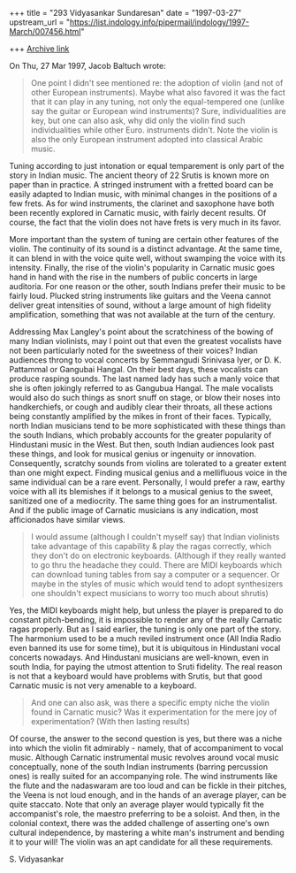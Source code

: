 +++
title = "293 Vidyasankar Sundaresan"
date = "1997-03-27"
upstream_url = "https://list.indology.info/pipermail/indology/1997-March/007456.html"

+++
[Archive link](https://list.indology.info/pipermail/indology/1997-March/007456.html)



On Thu, 27 Mar 1997, Jacob Baltuch wrote:

> One point I didn't see mentioned re: the adoption of violin (and not
> of other European instruments). Maybe what also favored it was the
> fact that it can play in any tuning, not only the equal-tempered one
> (unlike say the guitar or European wind instruments)? Sure, individualities
> are key, but one can also ask, why did only the violin find such
> individualities while other Euro. instruments didn't. Note the violin is
> also the only European instrument adopted into classical Arabic music.

Tuning according to just intonation or equal temparement is only part of
the story in Indian music. The ancient theory of 22 Srutis is known more
on paper than in practice. A stringed instrument with a fretted board can
be easily adapted to Indian music, with minimal changes in the positions
of a few frets. As for wind instruments, the clarinet and saxophone have
both been recently explored in Carnatic music, with fairly decent results.
Of course, the fact that the violin does not have frets is very much in
its favor. 

More important than the system of tuning are certain other features of the
violin. The continuity of its sound is a distinct advantage. At the same
time, it can blend in with the voice quite well, without swamping the
voice with its intensity. Finally, the rise of the violin's popularity
in Carnatic music goes hand in hand with the rise in the numbers of public
concerts in large auditoria. For one reason or the other, south Indians
prefer their music to be fairly loud. Plucked string instruments like
guitars and the Veena cannot deliver great intensities of sound, without a
large amount of high fidelity amplification, something that was not
available at the turn of the century. 

Addressing Max Langley's point about the scratchiness of the bowing of
many Indian violinists, may I point out that even the greatest vocalists
have not been particularly noted for the sweetness of their voices? Indian
audiences throng to vocal concerts by Semmangudi Srinivasa Iyer, or D. K.
Pattammal or Gangubai Hangal. On their best days, these vocalists can
produce rasping sounds. The last named lady has such a manly voice
that she is often jokingly referred to as Gangubua Hangal. The male
vocalists would also do such things as snort snuff on stage, or blow their
noses into handkerchiefs, or cough and audibly clear their throats, all
these actions being constantly amplified by the mikes in front of their
faces. Typically, north Indian musicians tend to be more sophisticated
with these things than the south Indians, which probably accounts for the
greater popularity of Hindustani music in the West. But then, south Indian
audiences look past these things, and look for musical genius or ingenuity
or innovation. Consequently, scratchy sounds from violins are tolerated to
a greater extent than one might expect. Finding musical genius and a
mellifluous voice in the same individual can be a rare event. Personally,
I would prefer a raw, earthy voice with all its blemishes if it belongs to
a musical genius to the sweet, sanitized one of a mediocrity. The same
thing goes for an instrumentalist. And if the public image of Carnatic
musicians is any indication, most afficionados have similar views. 

> 
> I would assume (although I couldn't myself say) that Indian violinists
> take advantage of this capability & play the ragas correctly, which they
> don't do on electronic keyboards. (Although if they really wanted to go
> thru the headache they could. There are MIDI keyboards which can download
> tuning tables from say a computer or a sequencer. Or maybe in the styles
> of music which would tend to adopt synthesizers one shouldn't expect
> musicians to worry too much about shrutis)
> 

Yes, the MIDI keyboards might help, but unless the player is prepared to
do constant pitch-bending, it is impossible to render any of the really
Carnatic ragas properly. But as I said earlier, the tuning is only one
part of the story. The harmonium used to be a much reviled instrument
once (All India Radio even banned its use for some time), but it is
ubiquitous in Hindustani vocal concerts nowadays. And Hindustani musicians
are well-known, even in south India, for paying the utmost attention to
Sruti fidelity. The real reason is not that a keyboard would have problems
with Srutis, but that good Carnatic music is not very amenable to a
keyboard. 

> And one can also ask, was there a specific empty niche the violin found in
> Carnatic music? Was it experimentation for the mere joy of experimentation?
> (With then lasting results)
> 

Of course, the answer to the second question is yes, but there was a niche
into which the violin fit admirably - namely, that of accompaniment to
vocal music. Although Carnatic instrumental music revolves around vocal
music conceptually, none of the south Indian instruments (barring
percussion ones) is really suited for an accompanying role. The wind
instruments like the flute and the nadaswaram are too loud and can be
fickle in their pitches, the Veena is not loud enough, and in the hands of
an average player, can be quite staccato. Note that only an average player
would typically fit the accompanist's role, the maestro preferring to be a
soloist. And then, in the colonial context, there was the added challenge
of asserting one's own cultural independence, by mastering a white man's
instrument and bending it to your will! The violin was an apt candidate
for all these requirements. 

S. Vidyasankar





